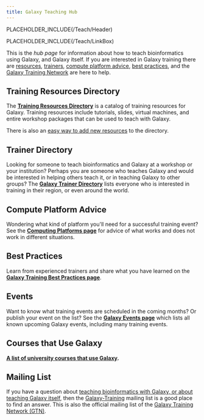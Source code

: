 ```yaml
---
title: Galaxy Teaching Hub
---
```

PLACEHOLDER_INCLUDE(/Teach/Header)



PLACEHOLDER_INCLUDE(/Teach/LinkBox)

This is the *hub page* for information about how to teach bioinformatics using Galaxy, and Galaxy itself.  If you are interested in Galaxy training there are [resources](/src/Teach/Resources/index.md), [trainers](/src/Teach/Trainers/index.md), [compute platform advice](/src/Teach/ComputingPlatforms/index.md), [best practices](/Teach/BestPractices), and the [Galaxy Training Network](/src/Teach/GTN/index.md) are here to help.

## Training Resources Directory

The **[Training Resources Directory](/src/Teach/Resources/index.md)** is a catalog of training resources for Galaxy.  Training resources include tutorials, slides, virtual machines, and entire workshop packages that can be used to teach with Galaxy.

There is also an [easy way to add new resources](/src/Teach/Resources/index.md#add-a-training-resource) to the directory.

## Trainer Directory

Looking for someone to teach bioinformatics and Galaxy at a workshop or your institution?  Perhaps you are someone who teaches Galaxy and would be interested in helping others teach it, or in teaching Galaxy to other groups?  The **[Galaxy Trainer Directory](/src/Teach/Trainers/index.md)** lists everyone who is interested in training in their region, or even around the world.  

## Compute Platform Advice

Wondering what kind of platform you'll need for a successful training event?  See the **[Computing Platforms page](/src/Teach/ComputingPlatforms/index.md)** for advice of what works and does not work in different situations.

## Best Practices

Learn from experienced trainers and share what you have learned on the **[Galaxy Training Best Practices page](/src/Teach/BestPractices/index.md)**.  

## Events

Want to know what training events are scheduled in the coming months?  Or publish your event on the list?  See the **[Galaxy Events page](/src/Events/index.md)** which lists all known upcoming Galaxy events, including many training events.

## Courses that Use Galaxy

**[A list of university courses that use Galaxy](/src/UniversityCourses/index.md).**

## Mailing List

If you have a question about [teaching bioinformatics with Galaxy, or about teaching Galaxy itself](/src/Teach/index.md), then the [Galaxy-Training](http://galaxy-training-mailing-list-archive.35427.n7.nabble.com/) mailing list is a good place to find an answer.  This is also the official mailing list of the [Galaxy Training Network (GTN)](/src/Teach/GTN/index.md).
